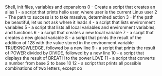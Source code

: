  Shell, init files, variables and expansions
0 - Create a script that creates an alias
1 -  a script that prints hello user, where user is the current Linux user
2 - The path to success is to take massive, determined action
3 - If the path be beautiful, let us not ask where it leads
4 -  a script that lists environment variables
5 -  a script that lists all local variables and environment variables, and functions
6 - a script that creates a new local variable
7 - a script that creates a new global variable
8 - a script that prints the result of the addition of 128 with the value stored in the environment variable TRUEKNOWLEDGE, followed by a new line
9 - a script that prints the result of POWER divided by DIVIDE, followed by a new line
10 -  a script that displays the result of BREATH to the power LOVE
11 -  a script that converts a number from base 2 to base 10
12 -  a script that prints all possible combinations of two letters, except oo
